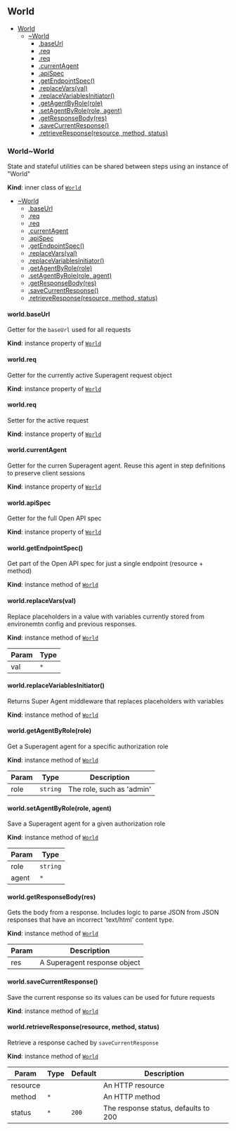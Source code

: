 <a name="module_World"></a>

## World

* [World](#module_World)
    * [~World](#module_World..World)
        * [.baseUrl](#module_World..World+baseUrl)
        * [.req](#module_World..World+req)
        * [.req](#module_World..World+req)
        * [.currentAgent](#module_World..World+currentAgent)
        * [.apiSpec](#module_World..World+apiSpec)
        * [.getEndpointSpec()](#module_World..World+getEndpointSpec)
        * [.replaceVars(val)](#module_World..World+replaceVars)
        * [.replaceVariablesInitiator()](#module_World..World+replaceVariablesInitiator)
        * [.getAgentByRole(role)](#module_World..World+getAgentByRole)
        * [.setAgentByRole(role, agent)](#module_World..World+setAgentByRole)
        * [.getResponseBody(res)](#module_World..World+getResponseBody)
        * [.saveCurrentResponse()](#module_World..World+saveCurrentResponse)
        * [.retrieveResponse(resource, method, status)](#module_World..World+retrieveResponse)

<a name="module_World..World"></a>

### World~World
State and stateful utilities can be shared between steps using an instance of "World"

**Kind**: inner class of [<code>World</code>](#module_World)  

* [~World](#module_World..World)
    * [.baseUrl](#module_World..World+baseUrl)
    * [.req](#module_World..World+req)
    * [.req](#module_World..World+req)
    * [.currentAgent](#module_World..World+currentAgent)
    * [.apiSpec](#module_World..World+apiSpec)
    * [.getEndpointSpec()](#module_World..World+getEndpointSpec)
    * [.replaceVars(val)](#module_World..World+replaceVars)
    * [.replaceVariablesInitiator()](#module_World..World+replaceVariablesInitiator)
    * [.getAgentByRole(role)](#module_World..World+getAgentByRole)
    * [.setAgentByRole(role, agent)](#module_World..World+setAgentByRole)
    * [.getResponseBody(res)](#module_World..World+getResponseBody)
    * [.saveCurrentResponse()](#module_World..World+saveCurrentResponse)
    * [.retrieveResponse(resource, method, status)](#module_World..World+retrieveResponse)

<a name="module_World..World+baseUrl"></a>

#### world.baseUrl
Getter for the `baseUrl` used for all requests

**Kind**: instance property of [<code>World</code>](#module_World..World)  
<a name="module_World..World+req"></a>

#### world.req
Getter for the currently active Superagent request object

**Kind**: instance property of [<code>World</code>](#module_World..World)  
<a name="module_World..World+req"></a>

#### world.req
Setter for the active request

**Kind**: instance property of [<code>World</code>](#module_World..World)  
<a name="module_World..World+currentAgent"></a>

#### world.currentAgent
Getter for the curren Superagent agent.
Reuse this agent in step definitions to preserve client sessions

**Kind**: instance property of [<code>World</code>](#module_World..World)  
<a name="module_World..World+apiSpec"></a>

#### world.apiSpec
Getter for the full Open API spec

**Kind**: instance property of [<code>World</code>](#module_World..World)  
<a name="module_World..World+getEndpointSpec"></a>

#### world.getEndpointSpec()
Get part of the Open API spec for just a single endpoint (resource + method)

**Kind**: instance method of [<code>World</code>](#module_World..World)  
<a name="module_World..World+replaceVars"></a>

#### world.replaceVars(val)
Replace placeholders in a value with variables currently stored from
environemtn config and previous responses.

**Kind**: instance method of [<code>World</code>](#module_World..World)  

| Param | Type |
| --- | --- |
| val | <code>\*</code> | 

<a name="module_World..World+replaceVariablesInitiator"></a>

#### world.replaceVariablesInitiator()
Returns Super Agent middleware that replaces placeholders with
variables

**Kind**: instance method of [<code>World</code>](#module_World..World)  
<a name="module_World..World+getAgentByRole"></a>

#### world.getAgentByRole(role)
Get a Superagent agent for a specific authorization role

**Kind**: instance method of [<code>World</code>](#module_World..World)  

| Param | Type | Description |
| --- | --- | --- |
| role | <code>string</code> | The role, such as 'admin' |

<a name="module_World..World+setAgentByRole"></a>

#### world.setAgentByRole(role, agent)
Save a Superagent agent for a given authorization role

**Kind**: instance method of [<code>World</code>](#module_World..World)  

| Param | Type |
| --- | --- |
| role | <code>string</code> | 
| agent | <code>\*</code> | 

<a name="module_World..World+getResponseBody"></a>

#### world.getResponseBody(res)
Gets the body from a response. Includes logic to parse
JSON from JSON responses that have an incorrect 'text/html' content type.

**Kind**: instance method of [<code>World</code>](#module_World..World)  

| Param | Description |
| --- | --- |
| res | A Superagent response object |

<a name="module_World..World+saveCurrentResponse"></a>

#### world.saveCurrentResponse()
Save the current response so its values can be used for future requests

**Kind**: instance method of [<code>World</code>](#module_World..World)  
<a name="module_World..World+retrieveResponse"></a>

#### world.retrieveResponse(resource, method, status)
Retrieve a response cached by `saveCurrentResponse`

**Kind**: instance method of [<code>World</code>](#module_World..World)  

| Param | Type | Default | Description |
| --- | --- | --- | --- |
| resource |  |  | An HTTP resource |
| method | <code>\*</code> |  | An HTTP method |
| status | <code>\*</code> | <code>200</code> | The response status, defaults to 200 |

